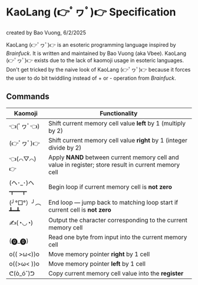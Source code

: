 # KaoLang (👉ﾟヮﾟ)👉 Specification
created by Bao Vuong, 6/2/2025

KaoLang (👉ﾟヮﾟ)👉 is an esoteric programming language inspired by *Brainfuck*. It is written and maintained by Bao Vuong (aka Vbee). KaoLang (👉ﾟヮﾟ)👉 exists due to the lack of kaomoji usage in esoteric languages. Don't get tricked by the naive look of KaoLang (👉ﾟヮﾟ)👉 because it forces the user to do bit twiddling instead of + or - operation from *Brainfuck*.

## Commands

| Kaomoji                  | Functionality                                              |
|--------------------------|------------------------------------------------------------|
| 👈(ﾟヮﾟ👈)                 | Shift current memory cell value **left** by 1 (multiply by 2) |
| (👉ﾟヮﾟ)👉                 | Shift current memory cell value **right** by 1 (integer divide by 2) |
| 👈(⌒▽⌒)👉                | Apply **NAND** between current memory cell and value in register; store result in current memory cell |
| (ヘ･_･)ヘ┳━┳             | Begin loop if current memory cell is **not zero**           |
| (╯°□°）╯︵ ┻━┻           | End loop — jump back to matching loop start if current cell is **not zero** |
| ✍️(◔◡◔)                  | Output the character corresponding to the current memory cell |
| (⓿_⓿)                   | Read one byte from input into the current memory cell       |
| o(( >ω<))o               | Move memory pointer **right** by 1 cell                     |
| o((>ω< ))o               | Move memory pointer **left** by 1 cell                      |
| ᕦ(ò_óˇ)ᕤ                        | Copy current memory cell value into the **register**        |

